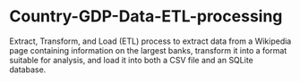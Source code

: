 # Country-GDP-Data-ETL-processing
Extract, Transform, and Load (ETL) process to extract data from a Wikipedia page containing information on the largest banks, transform it into a format suitable for analysis, and load it into both a CSV file and an SQLite database.
